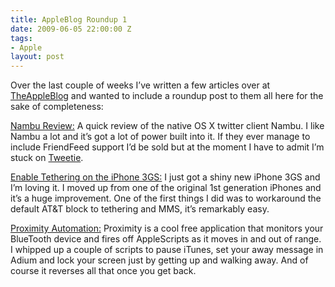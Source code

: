 ```yaml
---
title: AppleBlog Roundup 1
date: 2009-06-05 22:00:00 Z
tags:
- Apple
layout: post
---
```


<div class="articleBody clearfix">
	 <p>Over the last couple of weeks I’ve written a few articles over at <a href="http://theappleblog.com/author/bryanschuetz/">TheAppleBlog</a> and wanted to include a roundup post to them all here for the sake of completeness:</p>
	<p><a href="http://theappleblog.com/2009/06/23/nambu-solves-twitter-clutter/">Nambu Review:</a> A quick review of the native OS X twitter client Nambu.  I like Nambu a lot and it’s got a lot of power built into it. If they ever manage to include FriendFeed support I’d be sold but at the moment I have to admit I’m stuck on <a href="http://www.atebits.com/tweetie-mac/">Tweetie</a>.</p>
	<p><a href="http://theappleblog.com/2009/06/22/iphone-3g-s-enable-tethering/">Enable Tethering on the iPhone 3GS:</a> I just got a shiny new iPhone 3GS and I’m loving it. I moved up from one of the original 1st generation iPhones and it’s a huge improvement. One of the first things I did was to workaround the default AT&amp;T block to tethering and MMS, it’s remarkably easy.</p><p><a href="http://theappleblog.com/2009/06/11/how-to-proximity-automation/">Proximity Automation:</a> Proximity is a cool free application that monitors your BlueTooth device and fires off AppleScripts as it moves in and out of range. I whipped up a couple of scripts to pause iTunes, set your away message in Adium and lock your screen just by getting up and walking away. And of course it reverses all that once you get back.</p>
</div>
